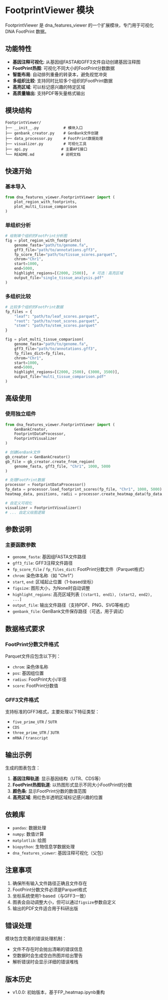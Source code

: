 # FootprintViewer 模块

FootprintViewer 是 dna_features_viewer 的一个扩展模块，专门用于可视化 DNA FootPrint 数据。

## 功能特性

- **基因注释可视化**: 从基因组FASTA和GFF3文件自动创建基因注释图
- **FootPrint热图**: 可视化不同大小的FootPrint分数数据
- **智能布局**: 自动排列重叠的转录本，避免视觉冲突
- **多组织比较**: 支持同时比较多个组织的FootPrint数据
- **高亮区域**: 可以标记感兴趣的特定区域
- **高质量输出**: 支持PDF等矢量格式输出

## 模块结构

```
FootprintViewer/
├── __init__.py           # 模块入口
├── genbank_creator.py    # GenBank文件创建
├── data_processor.py     # FootPrint数据处理
├── visualizer.py         # 可视化工具
├── api.py               # 主要API接口
└── README.md            # 说明文档
```

## 快速开始

### 基本导入

```python
from dna_features_viewer.FootprintViewer import (
    plot_region_with_footprints,
    plot_multi_tissue_comparison
)
```

### 单组织分析

```python
# 绘制单个组织的FootPrint分析图
fig = plot_region_with_footprints(
    genome_fasta="path/to/genome.fa",
    gff3_file="path/to/annotations.gff3", 
    fp_score_file="path/to/tissue_scores.parquet",
    chrom="Chr1",
    start=1000,
    end=5000,
    highlight_regions=[(2000, 2500)],  # 可选：高亮区域
    output_file="single_tissue_analysis.pdf"
)
```

### 多组织比较

```python
# 比较多个组织的FootPrint数据
fp_files = {
    "leaf": "path/to/leaf_scores.parquet",
    "root": "path/to/root_scores.parquet", 
    "stem": "path/to/stem_scores.parquet"
}

fig = plot_multi_tissue_comparison(
    genome_fasta="path/to/genome.fa",
    gff3_file="path/to/annotations.gff3",
    fp_files_dict=fp_files,
    chrom="Chr1", 
    start=1000,
    end=5000,
    highlight_regions=[(2000, 2500), (3000, 3500)],
    output_file="multi_tissue_comparison.pdf"
)
```

## 高级使用

### 使用独立组件

```python
from dna_features_viewer.FootprintViewer import (
    GenBankCreator,
    FootprintDataProcessor,
    FootprintVisualizer
)

# 创建GenBank文件
gb_creator = GenBankCreator()
gb_file = gb_creator.create_from_region(
    genome_fasta, gff3_file, "Chr1", 1000, 5000
)

# 处理FootPrint数据
processor = FootprintDataProcessor()
fp_data = processor.load_footprint_scores(fp_file, "Chr1", 1000, 5000)
heatmap_data, positions, radii = processor.create_heatmap_data(fp_data, 1000, 5000)

# 自定义可视化
visualizer = FootprintVisualizer()
# ... 自定义绘图逻辑
```

## 参数说明

### 主要函数参数

- `genome_fasta`: 基因组FASTA文件路径
- `gff3_file`: GFF3注释文件路径  
- `fp_score_file` / `fp_files_dict`: FootPrint分数文件（Parquet格式）
- `chrom`: 染色体名称（如 "Chr1"）
- `start`, `end`: 区域起止位置（1-based坐标）
- `figsize`: 图形大小，为None时自动调整
- `highlight_regions`: 高亮区域列表 `[(start1, end1), (start2, end2), ...]`
- `output_file`: 输出文件路径（支持PDF、PNG、SVG等格式）
- `genbank_file`: GenBank文件保存路径（可选，用于调试）

## 数据格式要求

### FootPrint分数文件格式

Parquet文件应包含以下列：
- `chrom`: 染色体名称
- `pos`: 基因组位置
- `radius`: FootPrint大小/半径
- `score`: FootPrint分数值

### GFF3文件格式

支持标准的GFF3格式，主要处理以下特征类型：
- `five_prime_UTR` / `5UTR`
- `CDS`
- `three_prime_UTR` / `3UTR`
- `mRNA` / `transcript`

## 输出示例

生成的图表包含：
1. **基因注释轨道**: 显示基因结构（UTR、CDS等）
2. **FootPrint热图轨道**: 以热图形式显示不同大小FootPrint的分数
3. **颜色条**: 显示FootPrint分数的数值范围
4. **高亮区域**: 用红色半透明区域标记感兴趣的位置

## 依赖库

- `pandas`: 数据处理
- `numpy`: 数值计算
- `matplotlib`: 绘图
- `biopython`: 生物信息学数据处理
- `dna_features_viewer`: 基因注释可视化（父包）

## 注意事项

1. 确保所有输入文件路径正确且文件存在
2. FootPrint分数文件必须是Parquet格式
3. 坐标系统使用1-based（与GFF3一致）
4. 图表会自动调整大小，但可以通过`figsize`参数自定义
5. 输出的PDF文件适合用于科研出版

## 错误处理

模块包含完善的错误处理机制：
- 文件不存在时会抛出清晰的错误信息
- 空数据时会生成空白热图并给出警告
- 解析错误时会显示详细的错误堆栈

## 版本历史

- v1.0.0: 初始版本，基于FP_heatmap.ipynb重构
